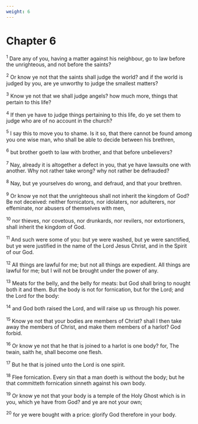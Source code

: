 ```yaml
---
weight: 6
---
```


# Chapter 6

<sup>1</sup> Dare any of you, having a matter against his neighbour, go to law before the unrighteous, and not before the saints? 

<sup>2</sup> Or know ye not that the saints shall judge the world? and if the world is judged by you, are ye unworthy to judge the smallest matters? 

<sup>3</sup> Know ye not that we shall judge angels? how much more, things that pertain to this life? 

<sup>4</sup> If then ye have to judge things pertaining to this life, do ye set them to judge who are of no account in the church? 

<sup>5</sup> I say this to move you to shame. Is it so, that there cannot be found among you one wise man, who shall be able to decide between his brethren, 

<sup>6</sup> but brother goeth to law with brother, and that before unbelievers? 

<sup>7</sup> Nay, already it is altogether a defect in you, that ye have lawsuits one with another. Why not rather take wrong? why not rather be defrauded? 

<sup>8</sup> Nay, but ye yourselves do wrong, and defraud, and that your brethren. 

<sup>9</sup> Or know ye not that the unrighteous shall not inherit the kingdom of God? Be not deceived: neither fornicators, nor idolaters, nor adulterers, nor effeminate, nor abusers of themselves with men, 

<sup>10</sup> nor thieves, nor covetous, nor drunkards, nor revilers, nor extortioners, shall inherit the kingdom of God. 

<sup>11</sup> And such were some of you: but ye were washed, but ye were sanctified, but ye were justified in the name of the Lord Jesus Christ, and in the Spirit of our God. 

<sup>12</sup> All things are lawful for me; but not all things are expedient. All things are lawful for me; but I will not be brought under the power of any. 

<sup>13</sup> Meats for the belly, and the belly for meats: but God shall bring to nought both it and them. But the body is not for fornication, but for the Lord; and the Lord for the body: 

<sup>14</sup> and God both raised the Lord, and will raise up us through his power. 

<sup>15</sup> Know ye not that your bodies are members of Christ? shall I then take away the members of Christ, and make them members of a harlot? God forbid. 

<sup>16</sup> Or know ye not that he that is joined to a harlot is one body? for, The twain, saith he, shall become one flesh. 

<sup>17</sup> But he that is joined unto the Lord is one spirit. 

<sup>18</sup> Flee fornication. Every sin that a man doeth is without the body; but he that committeth fornication sinneth against his own body. 

<sup>19</sup> Or know ye not that your body is a temple of the Holy Ghost which is in you, which ye have from God? and ye are not your own; 

<sup>20</sup> for ye were bought with a price: glorify God therefore in your body. 


